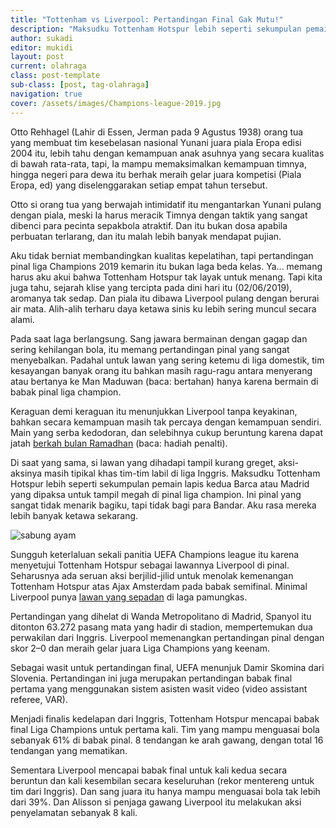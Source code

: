 ```yaml
---
title: "Tottenham vs Liverpool: Pertandingan Final Gak Mutu!"
description: "Maksudku Tottenham Hotspur lebih seperti sekumpulan pemain lapis kedua Barca atau Madrid yang dipaksa untuk tampil di final liga champion. Ini pinal yang sangat tidak menarik bagiku, tapi tidak bagi para Bandar. Aku rasa mereka lebih banyak ketawa sekarang"
author: sukadi
editor: mukidi
layout: post
current: olahraga
class: post-template
sub-class: [post, tag-olahraga]
navigation: true
cover: /assets/images/Champions-league-2019.jpg
---
```


Otto Rehhagel (Lahir di Essen, Jerman pada 9 Agustus 1938) orang tua yang membuat tim kesebelasan nasional Yunani juara piala Eropa edisi 2004 itu, lebih tahu dengan kemampuan anak asuhnya yang secara kualitas di bawah rata-rata, tapi, Ia mampu memaksimalkan kemampuan timnya, hingga negeri para dewa itu berhak meraih gelar juara kompetisi (Piala Eropa, ed) yang diselenggarakan setiap empat tahun tersebut.

Otto si orang tua yang berwajah intimidatif itu mengantarkan Yunani pulang dengan piala, meski Ia harus meracik Timnya dengan taktik yang sangat dibenci para pecinta sepakbola atraktif. Dan itu bukan dosa apabila perbuatan terlarang, dan itu malah lebih banyak mendapat pujian.

Aku tidak berniat membandingkan kualitas kepelatihan, tapi pertandingan pinal liga Champions 2019 kemarin itu bukan laga beda kelas. Ya... memang harus aku akui bahwa Tottenham Hotspur tak layak untuk menang. Tapi kita juga tahu, sejarah klise yang tercipta pada dini hari itu (02/06/2019), aromanya tak sedap. Dan piala itu dibawa Liverpool pulang dengan berurai air mata. Alih-alih terharu daya ketawa sinis ku lebih sering muncul secara alami.

Pada saat laga berlangsung. Sang jawara bermainan dengan gagap dan sering kehilangan bola, itu memang pertandingan pinal yang sangat menyebalkan. Padahal untuk lawan yang sering ketemu di liga domestik, tim kesayangan banyak orang itu bahkan masih ragu-ragu antara menyerang atau bertanya ke Man Maduwan (baca: bertahan) hanya karena bermain di babak pinal liga champion.

Keraguan demi keraguan itu menunjukkan Liverpool tanpa keyakinan, bahkan secara kemampuan masih tak percaya dengan kemampuan sendiri. Main yang serba kedodoran, dan selebihnya cukup beruntung karena dapat jatah [berkah bulan Ramadhan](https://www.paciran.com/renungan-ramadhan-kita-yang-munafik) (baca: hadiah penalti).

Di saat yang sama, si lawan yang dihadapi tampil kurang greget, aksi-aksinya masih tipikal khas tim-tim labil di liga Inggris. Maksudku Tottenham Hotspur lebih seperti sekumpulan pemain lapis kedua Barca atau Madrid yang dipaksa untuk tampil megah di pinal liga champion. Ini pinal yang sangat tidak menarik bagiku, tapi tidak bagi para Bandar. Aku rasa mereka lebih banyak ketawa sekarang. 

![sabung ayam](https://akcdn.detik.net.id/visual/2017/02/01/2048df7d-74de-4a98-afd6-be051f842edc_169.jpg?w=720&q=90)

Sungguh keterlaluan sekali panitia UEFA Champions league itu karena menyetujui Tottenham Hotspur sebagai lawannya Liverpool di pinal. Seharusnya ada seruan aksi berjilid-jilid untuk menolak kemenangan Tottenham Hotspur atas Ajax Amsterdam pada babak semifinal. Minimal Liverpool punya [lawan yang sepadan](https://www.paciran.com/anthem-liverpool-lagu-teater-musikal-yang-mendunia) di laga pamungkas.

Pertandingan yang dihelat di Wanda Metropolitano di Madrid, Spanyol itu ditonton 63.272 pasang mata yang hadir di stadion, mempertemukan dua perwakilan dari Inggris. Liverpool memenangkan pertandingan pinal dengan skor 2–0 dan meraih gelar juara Liga Champions yang keenam.

Sebagai wasit untuk pertandingan final, UEFA menunjuk Damir Skomina dari Slovenia. Pertandingan ini juga merupakan pertandingan babak final pertama yang menggunakan sistem asisten wasit video (video assistant referee, VAR).

Menjadi finalis kedelapan dari Inggris, Tottenham Hotspur mencapai babak final Liga Champions untuk pertama kali. Tim yang mampu menguasai bola sebanyak 61% di babak pinal. 8 tendangan ke arah gawang, dengan total 16 tendangan yang mematikan.

Sementara Liverpool mencapai babak final untuk kali kedua secara beruntun dan kali kesembilan secara keseluruhan (rekor mentereng untuk tim dari Inggris). Dan sang juara itu hanya mampu menguasai bola tak lebih dari 39%. Dan Alisson si penjaga gawang Liverpool itu melakukan aksi penyelamatan sebanyak 8 kali.
